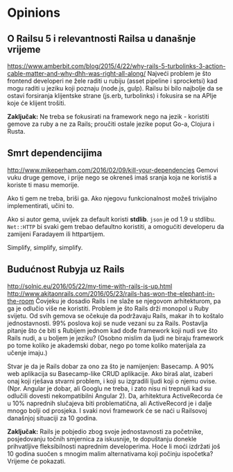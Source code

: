 # Opinions

## O Railsu 5 i relevantnosti Railsa u današnje vrijeme
https://www.amberbit.com/blog/2015/4/22/why-rails-5-turbolinks-3-action-cable-matter-and-why-dhh-was-right-all-along/
Najveći problem je što frontend developeri ne žele raditi u rubiju (asset pipeline i sprocketsi) kad mogu raditi u jeziku koji poznaju (node.js, gulp). Railsu bi bilo najbolje da se ostavi forsiranja klijentske strane (js.erb, turbolinks) i fokusira se na APIje koje će klijent trošiti.

**Zaključak:** Ne treba se fokusirati na framework nego na jezik - koristiti gemove za ruby a ne za Rails; proučiti ostale jezike poput Go-a, Clojura i Rusta.


## Smrt dependencijima
http://www.mikeperham.com/2016/02/09/kill-your-dependencies
Gemovi vuku druge gemove, i prije nego se okreneš imaš sranja koja ne koristiš a koriste ti masu memorije.

Ako ti gem ne treba, briši ga. Ako njegovu funkcionalnost možeš trivijalno implementirati, učini to.

Ako si autor gema, uvijek za default koristi **stdlib**. `json` je od 1.9 u stdlibu. `Net::HTTP` bi svaki gem trebao defaultno koristiti, a omogućiti developeru da zamijeni Faradayem ili httpartijem.

Simplify, simplify, simplify.


## Budućnost Rubyja uz Rails
http://solnic.eu/2016/05/22/my-time-with-rails-is-up.html
http://www.akitaonrails.com/2016/05/23/rails-has-won-the-elephant-in-the-room
Čovjeku je dosadio Rails i ne slaže se njegovom arhitekturom, pa ga je odlučio više ne koristiti.
Problem je što Rails drži monopol u Ruby svijetu. Od svih gemova se očekuje da podržavaju Rails,
makar ih to koštalo jednostavnosti. 99% poslova koji se nude vezani su za Rails. Postavlja pitanje
što će biti s Rubijem jednom kad dođe framework koji nudi sve što Rails nudi, a u boljem je jeziku?
(Osobno mislim da ljudi ne biraju framework po tome koliko je akademski dobar, nego po tome koliko materijala
za učenje imaju.)

Stvar je da je Rails dobar za ono za što je namijenjen: Basecamp. A 90% web aplikacija su Basecamp-like CRUD
aplikacije. Ako biraš alat, izaberi onaj koji rješava stvarni problem, i koji su izgradili ljudi koji o njemu
ovise. (Npr. Angular je dobar, ali Googlu ne treba, i zato nisu ni trepnuli kad su odlučili dovesti nekompatibilni
Angular 2). Da, arhitektura ActiveRecorda će u 10% naprednih slučajeva biti problematična, ali ActiveRecord je i
dalje mnogo bolji od prosjeka. I svaki novi framework će se naći u Railsovoj današnjoj situaciji za 10 godina.

**Zaključak:** Rails je pobjedio zbog svoje jednostavnosti za početnike, posjedovanju točnih smjernica za iskusnije, te
dopuštanju donekle prihvatljive fleksibilnosti naprednim developerima. Hoće li moći izdržati još 10 godina
suočen s mnogim malim alternativama koji počinju ispočetka? Vrijeme će pokazati.
